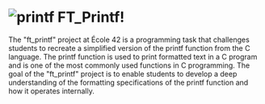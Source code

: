 # ![printf](https://github.com/Eduu19/42-project-badges/raw/main/badges/ft_printfe.png) FT_Printf!

The "ft_printf" project at École 42 is a programming task that challenges students to recreate a simplified version of the printf function from the C language. The printf function is used to print formatted text in a C program and is one of the most commonly used functions in C programming. The goal of the "ft_printf" project is to enable students to develop a deep understanding of the formatting specifications of the printf function and how it operates internally.
